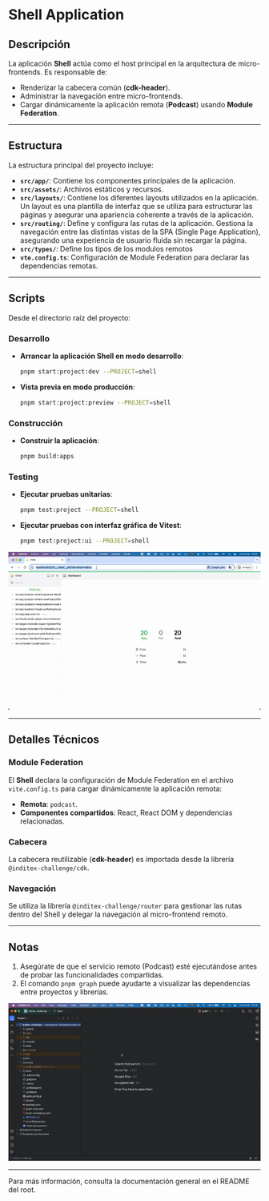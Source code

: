 # Shell Application

## Descripción
La aplicación **Shell** actúa como el host principal en la arquitectura de micro-frontends. Es responsable de:
- Renderizar la cabecera común (**cdk-header**).
- Administrar la navegación entre micro-frontends.
- Cargar dinámicamente la aplicación remota (**Podcast**) usando **Module Federation**.

---

## Estructura
La estructura principal del proyecto incluye:
- **`src/app/`**: Contiene los componentes principales de la aplicación.
- **`src/assets/`**: Archivos estáticos y recursos.
- **`src/layouts/`**: Contiene los diferentes layouts utilizados en la aplicación. Un layout es una plantilla de interfaz que se utiliza para estructurar las páginas y asegurar una apariencia coherente a través de la aplicación.
- **`src/routing/`**: Define y configura las rutas de la aplicación. Gestiona la navegación entre las distintas vistas de la SPA (Single Page Application), asegurando una experiencia de usuario fluida sin recargar la página.
- **`src/types/`**: Define los tipos de los modulos remotos
- **`vte.config.ts`**: Configuración de Module Federation para declarar las dependencias remotas.

---

## Scripts
Desde el directorio raíz del proyecto:

### Desarrollo
- **Arrancar la aplicación Shell en modo desarrollo**:
  ```bash
  pnpm start:project:dev --PROJECT=shell
  ```

- **Vista previa en modo producción**:
  ```bash
  pnpm start:project:preview --PROJECT=shell
  ```

### Construcción
- **Construir la aplicación**:
  ```bash
  pnpm build:apps
  ```

### Testing
- **Ejecutar pruebas unitarias**:
  ```bash
  pnpm test:project --PROJECT=shell
  ```
- **Ejecutar pruebas con interfaz gráfica de Vitest**:
  ```bash
  pnpm test:project:ui --PROJECT=shell
  ```

![Nx console](../../readme-helpers/assets/images/vitest-ui-dashboard.gif)

---

## Detalles Técnicos
### Module Federation
El **Shell** declara la configuración de Module Federation en el archivo `vite.config.ts` para cargar dinámicamente la aplicación remota:
- **Remota**: `podcast`.
- **Componentes compartidos**: React, React DOM y dependencias relacionadas.

### Cabecera
La cabecera reutilizable (**cdk-header**) es importada desde la librería `@inditex-challenge/cdk`.

### Navegación
Se utiliza la librería `@inditex-challenge/router` para gestionar las rutas dentro del Shell y delegar la navegación al micro-frontend remoto.

---

## Notas
1. Asegúrate de que el servicio remoto (Podcast) esté ejecutándose antes de probar las funcionalidades compartidas.
2. El comando `pnpm graph` puede ayudarte a visualizar las dependencias entre proyectos y librerías.

![Nx console](../../readme-helpers/assets/images/nx-use.gif)

---

Para más información, consulta la documentación general en el README del root.
